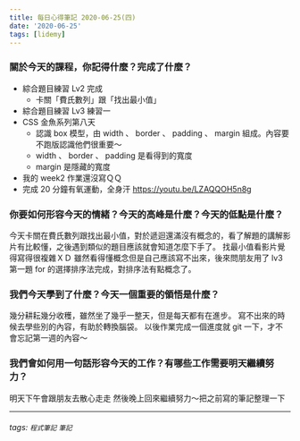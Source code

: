 ```yaml
---
title: 每日心得筆記 2020-06-25(四)
date: '2020-06-25'
tags: [lidemy]
---
```


### 關於今天的課程，你記得什麼？完成了什麼？

- 綜合題目練習 Lv2 完成
  - 卡關「費氏數列」跟「找出最小值」
- 綜合題目練習 Lv3 練習一
- CSS 金魚系列第八天
  - 認識 box 模型，由 width 、 border 、 padding 、 margin 組成。內容要不跑版認識他們很重要～
  - width 、 border 、 padding 是看得到的寬度
  - margin 是隱藏的寬度
- 我的 week2 作業還沒寫ＱＱ
- 完成 20 分鐘有氧運動，全身汗 https://youtu.be/LZAQQOH5n8g

### 你要如何形容今天的情緒？今天的高峰是什麼？今天的低點是什麼？

今天卡關在費氏數列跟找出最小值，對於遞迴還滿沒有概念的，看了解題的講解影片有比較懂，之後遇到類似的題目應該就會知道怎麼下手了。
找最小值看影片覺得寫得很複雜ＸＤ 雖然看得懂概念但是自己應該寫不出來，後來問朋友用了 lv3 第一題 for 的選擇排序法完成，對排序法有點概念了。

### 我們今天學到了什麼？今天一個重要的領悟是什麼？

幾分耕耘幾分收穫，雖然坐了幾乎一整天，但是每天都有在進步。
寫不出來的時候去學些別的內容，有助於轉換腦袋。
以後作業完成一個進度就 git 一下，才不會忘記第一週的內容～

### 我們會如何用一句話形容今天的工作？有哪些工作需要明天繼續努力？

明天下午會跟朋友去散心走走
然後晚上回來繼續努力～把之前寫的筆記整理一下

---

###### tags: `程式筆記` `筆記`
